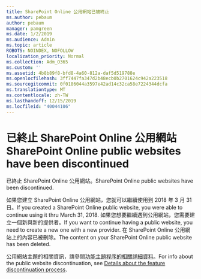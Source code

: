 ```yaml
---
title: SharePoint Online 公用網站已被終止
ms.author: pebaum
author: pebaum
manager: pamgreen
ms.date: 1/2/2019
ms.audience: Admin
ms.topic: article
ROBOTS: NOINDEX, NOFOLLOW
localization_priority: Normal
ms.collection: Adm_O365
ms.custom: ''
ms.assetid: 4b8b89f8-bfd8-4a60-812a-daf5d519788e
ms.openlocfilehash: 3ff7447fa347d2b48ecb0b2701624c942a223518
ms.sourcegitcommit: 0f0186044a3597e42ad14c32ca58e7224344dcfa
ms.translationtype: MT
ms.contentlocale: zh-TW
ms.lasthandoff: 12/15/2019
ms.locfileid: "40044106"
---
```

# <a name="sharepoint-online-public-websites-have-been-discontinued"></a><span data-ttu-id="ea73e-102">已終止 SharePoint Online 公用網站</span><span class="sxs-lookup"><span data-stu-id="ea73e-102">SharePoint Online public websites have been discontinued</span></span>

<span data-ttu-id="ea73e-103">已終止 SharePoint Online 公用網站。</span><span class="sxs-lookup"><span data-stu-id="ea73e-103">SharePoint Online public websites have been discontinued.</span></span>

<span data-ttu-id="ea73e-104">如果您建立 SharePoint Online 公用網站，您就可以繼續使用到 2018 年 3 月 31 日。</span><span class="sxs-lookup"><span data-stu-id="ea73e-104">If you created a SharePoint Online public website, you were able to continue using it thru March 31, 2018.</span></span> <span data-ttu-id="ea73e-105">如果您想要繼續遇到公用網站，您需要建立一個新與新的提供者。</span><span class="sxs-lookup"><span data-stu-id="ea73e-105">If you want to continue having a public website, you need to create a new one with a new provider.</span></span> <span data-ttu-id="ea73e-106">在 SharePoint Online 公用網站上的內容已被刪除。</span><span class="sxs-lookup"><span data-stu-id="ea73e-106">The content on your SharePoint Online public website has been deleted.</span></span>

<span data-ttu-id="ea73e-107">公用網站主題的相關資訊，請參閱[功能主題程序的相關詳細資料](https://go.microsoft.com/fwlink/?linkid=866980)。</span><span class="sxs-lookup"><span data-stu-id="ea73e-107">For info about the public website discontinuation, see [Details about the feature discontinuation process](https://go.microsoft.com/fwlink/?linkid=866980).</span></span>

